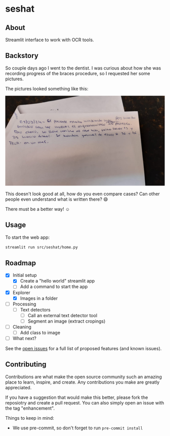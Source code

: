 # seshat

## About

Streamlit interface to work with OCR tools.

## Backstory

So couple days ago I went to the dentist. I was curious about how she was
recording progress of the braces procedure, so I requested her some pictures.

The pictures looked something like this:

![Medical History](static/medical_history.jpeg)

This doesn't look good at all, how do you even compare cases?
Can other people even understand what is written there? :smile:

There must be a better way! :relaxed:

## Usage

To start the web app:

```sh
streamlit run src/seshat/home.py
```

## Roadmap

- [x] Initial setup
  - [x] Create a "hello world" streamlit app
  - [ ] Add a command to start the app
- [x] Explorer
  - [x] Images in a folder
- [ ] Processing
  - [ ] Text detectors
    - [ ] Call an external text detector tool
    - [ ] Segment an image (extract cropings)
- [ ] Cleaning
  - [ ] Add class to image
- [ ] What next?

See the [open issues][open-issues] for a full list of
proposed features (and known issues).

## Contributing

Contributions are what make the open source community such an amazing place
to learn, inspire, and create.
Any contributions you make are greatly appreciated.

If you have a suggestion that would make this better, please fork
the reposiotry and create a pull request. You can also simply open
an issue with the tag "enhancement".

Things to keep in mind:

- We use pre-commit, so don't forget to run `pre-commit install`

[open-issues]: https://github.com/othneildrew/Best-README-Template/issues
